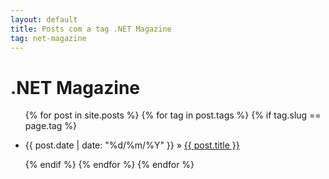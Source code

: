 ```yaml
---
layout: default
title: Posts com a tag .NET Magazine
tag: net-magazine
---
```

<h1 class="category">.NET Magazine</h1>
<ul class="posts">
    {% for post in site.posts %}                
    {% for tag in post.tags %}  
    {% if tag.slug == page.tag %}   
    <li>
        <p>
            <span>{{ post.date | date: "%d/%m/%Y" }}</span> &raquo; 
            <a href="{{ post.url }}">{{ post.title }}</a>
        </p>
    </li>
    {% endif %} 
    {% endfor %}
    {% endfor %}
</ul>
